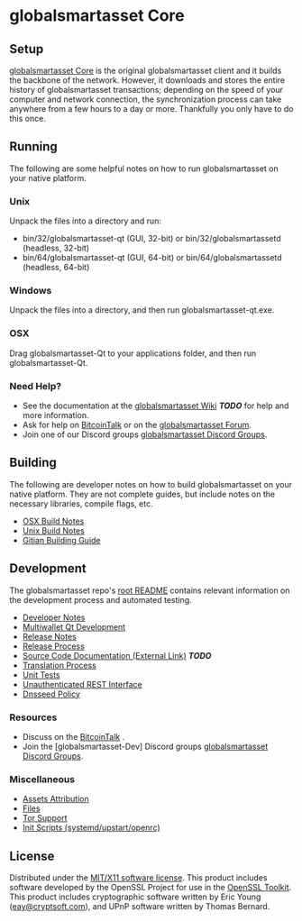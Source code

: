 globalsmartasset Core
=====================

Setup
---------------------
[globalsmartasset Core](http://globalsmartassetcoin.com) is the original globalsmartasset client and it builds the backbone of the network. However, it downloads and stores the entire history of globalsmartasset transactions; depending on the speed of your computer and network connection, the synchronization process can take anywhere from a few hours to a day or more. Thankfully you only have to do this once.

Running
---------------------
The following are some helpful notes on how to run globalsmartasset on your native platform.

### Unix

Unpack the files into a directory and run:

- bin/32/globalsmartasset-qt (GUI, 32-bit) or bin/32/globalsmartassetd (headless, 32-bit)
- bin/64/globalsmartasset-qt (GUI, 64-bit) or bin/64/globalsmartassetd (headless, 64-bit)

### Windows

Unpack the files into a directory, and then run globalsmartasset-qt.exe.

### OSX

Drag globalsmartasset-Qt to your applications folder, and then run globalsmartasset-Qt.

### Need Help?

* See the documentation at the [globalsmartasset Wiki](https://en.bitcoin.it/wiki/Main_Page) ***TODO***
for help and more information.
* Ask for help on [BitcoinTalk](https://bitcointalk.org/index.php) or on the [globalsmartasset Forum](http://globalsmartassetcoin.com/).
* Join one of our Discord groups [globalsmartasset Discord Groups](https://discord.gg/YcnvMqt).

Building
---------------------
The following are developer notes on how to build globalsmartasset on your native platform. They are not complete guides, but include notes on the necessary libraries, compile flags, etc.

- [OSX Build Notes](build-osx.md)
- [Unix Build Notes](build-unix.md)
- [Gitian Building Guide](gitian-building.md)

Development
---------------------
The globalsmartasset repo's [root README](https://github.com/eastcoastcrypto/globalsmartasset/blob/master/README.md) contains relevant information on the development process and automated testing.

- [Developer Notes](developer-notes.md)
- [Multiwallet Qt Development](multiwallet-qt.md)
- [Release Notes](release-notes.md)
- [Release Process](release-process.md)
- [Source Code Documentation (External Link)](https://dev.visucore.com/bitcoin/doxygen/) ***TODO***
- [Translation Process](translation_process.md)
- [Unit Tests](unit-tests.md)
- [Unauthenticated REST Interface](REST-interface.md)
- [Dnsseed Policy](dnsseed-policy.md)

### Resources

* Discuss on the [BitcoinTalk](https://bitcointalk.org/index.php?topic=1262920.0) .
* Join the [globalsmartasset-Dev] Discord groups [globalsmartasset Discord Groups](https://discord.gg/YcnvMqt).

### Miscellaneous
- [Assets Attribution](assets-attribution.md)
- [Files](files.md)
- [Tor Support](tor.md)
- [Init Scripts (systemd/upstart/openrc)](init.md)

License
---------------------
Distributed under the [MIT/X11 software license](http://www.opensource.org/licenses/mit-license.php).
This product includes software developed by the OpenSSL Project for use in the [OpenSSL Toolkit](https://www.openssl.org/). This product includes
cryptographic software written by Eric Young ([eay@cryptsoft.com](mailto:eay@cryptsoft.com)), and UPnP software written by Thomas Bernard.
